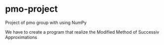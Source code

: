 # pmo-project
Project of pmo group with using NumPy

We have to create a program that realize the Modified Method of Successiv Approximations

